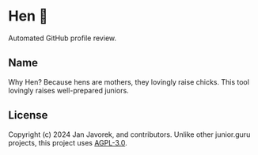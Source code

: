 # Hen 🐔
Automated GitHub profile review.

## Name
Why Hen?
Because hens are mothers, they lovingly raise chicks.
This tool lovingly raises well-prepared juniors.

## License
Copyright (c) 2024 Jan Javorek, and contributors.
Unlike other junior.guru projects, this project uses [AGPL-3.0](LICENSE).
